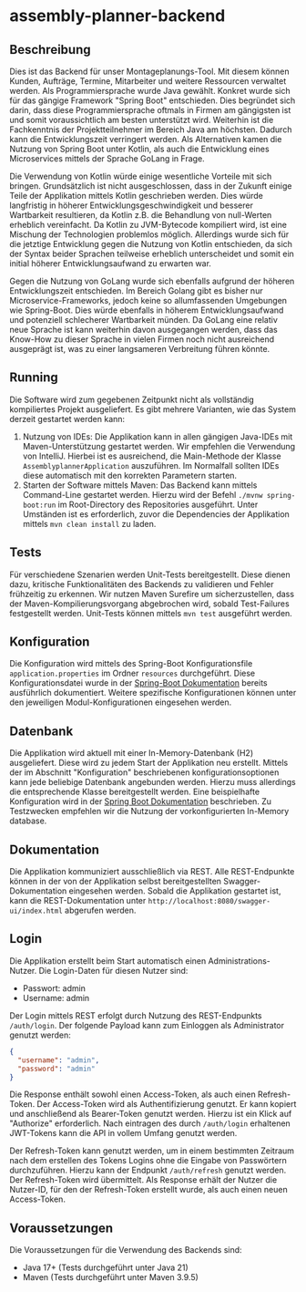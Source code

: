 # assembly-planner-backend

## Beschreibung

Dies ist das Backend für unser Montageplanungs-Tool. Mit diesem können Kunden, Aufträge, Termine, Mitarbeiter und weitere Ressourcen verwaltet werden.
Als Programmiersprache wurde Java gewählt. Konkret wurde sich für das gängige Framework "Spring Boot" entschieden. Dies begründet sich darin,
dass diese Programmiersprache oftmals in Firmen am gängigsten ist und somit voraussichtlich am besten unterstützt wird.
Weiterhin ist die Fachkenntnis der Projektteilnehmer im Bereich Java am höchsten. Dadurch kann die Entwicklungszeit verringert werden.
Als Alternativen kamen die Nutzung von Spring Boot unter Kotlin, als auch die Entwicklung eines Microservices mittels der Sprache GoLang in Frage.

Die Verwendung von Kotlin würde einige wesentliche Vorteile mit sich bringen. Grundsätzlich ist nicht ausgeschlossen, dass in der Zukunft einige Teile
der Applikation mittels Kotlin geschrieben werden. Dies würde langfristig in höherer Entwicklungsgeschwindigkeit und besserer Wartbarkeit resultieren,
da Kotlin z.B. die Behandlung von null-Werten erheblich vereinfacht. Da Kotlin zu JVM-Bytecode kompiliert wird, ist eine Mischung der Technologien problemlos
möglich. Allerdings wurde sich für die jetztige Entwicklung gegen die Nutzung von Kotlin entschieden, da sich der Syntax beider Sprachen teilweise erheblich
unterscheidet und somit ein initial höherer Entwicklungsaufwand zu erwarten war.

Gegen die Nutzung von GoLang wurde sich ebenfalls aufgrund der höheren Entwicklungszeit entschieden. Im Bereich Golang gibt es bisher nur Microservice-Frameworks,
jedoch keine so allumfassenden Umgebungen wie Spring-Boot. Dies würde ebenfalls in höherem Entwicklungsaufwand und potenziell schlecherer Wartbarkeit münden.
Da GoLang eine relativ neue Sprache ist kann weiterhin davon ausgegangen werden, dass das Know-How zu dieser Sprache in vielen Firmen noch nicht ausreichend
ausgeprägt ist, was zu einer langsameren Verbreitung führen könnte.

## Running

Die Software wird zum gegebenen Zeitpunkt nicht als vollständig kompiliertes Projekt ausgeliefert.
Es gibt mehrere Varianten, wie das System derzeit gestartet werden kann:
1. Nutzung von IDEs: Die Applikation kann in allen gängigen Java-IDEs mit Maven-Unterstützung gestartet werden. Wir empfehlen die Verwendung von IntelliJ. Hierbei ist es ausreichend, die Main-Methode der Klasse `AssemblyplannerApplication` auszuführen. Im Normalfall sollten IDEs diese automatisch mit den korrekten Parametern starten.
2. Starten der Software mittels Maven: Das Backend kann mittels Command-Line gestartet werden. Hierzu wird der Befehl `./mvnw spring-boot:run` im Root-Directory des Repositories ausgeführt. Unter Umständen ist es erforderlich, zuvor die Dependencies der Applikation mittels `mvn clean install` zu laden.

## Tests

Für verschiedene Szenarien werden Unit-Tests bereitgestellt. Diese dienen dazu, kritische Funktionalitäten des Backends zu validieren und Fehler frühzeitig zu erkennen.
Wir nutzen Maven Surefire um sicherzustellen, dass der Maven-Kompilierungsvorgang abgebrochen wird, sobald Test-Failures festgestellt werden.
Unit-Tests können mittels `mvn test` ausgeführt werden.

## Konfiguration

Die Konfiguration wird mittels des Spring-Boot Konfigurationsfile `application.properties` im Ordner `resources` durchgeführt.
Diese Konfigurationsdatei wurde in der [Spring-Boot Dokumentation](https://docs.spring.io/spring-boot/docs/current/reference/html/application-properties.html) bereits ausführlich dokumentiert.
Weitere spezifische Konfigurationen können unter den jeweiligen Modul-Konfigurationen eingesehen werden.

## Datenbank

Die Applikation wird aktuell mit einer In-Memory-Datenbank (H2) ausgeliefert. Diese wird zu jedem Start der Applikation neu erstellt. 
Mittels der im Abschnitt "Konfiguration" beschriebenen konfigurationsoptionen kann jede beliebige Datenbank angebunden werden.
Hierzu muss allerdings die entsprechende Klasse bereitgestellt werden. Eine beispielhafte Konfiguration wird in der [Spring Boot Dokumentation](https://spring.io/guides/gs/accessing-data-mysql) beschrieben.
Zu Testzwecken empfehlen wir die Nutzung der vorkonfigurierten In-Memory database.

## Dokumentation

Die Applikation kommuniziert ausschließlich via REST. Alle REST-Endpunkte können in der von der Applikation selbst bereitgestellten Swagger-Dokumentation eingesehen werden.
Sobald die Applikation gestartet ist, kann die REST-Dokumentation unter `http://localhost:8080/swagger-ui/index.html` abgerufen werden.

## Login

Die Applikation erstellt beim Start automatisch einen Administrations-Nutzer. Die Login-Daten für diesen Nutzer sind:
- Passwort: admin
- Username: admin

Der Login mittels REST erfolgt durch Nutzung des REST-Endpunkts `/auth/login`.
Der folgende Payload kann zum Einloggen als Administrator genutzt werden:
```json
{
  "username": "admin",
  "password": "admin"
}
```
Die Response enthält sowohl einen Access-Token, als auch einen Refresh-Token. Der Access-Token wird als Authentifizierung genutzt. 
Er kann kopiert und anschließend als Bearer-Token genutzt werden. Hierzu ist ein Klick auf "Authorize" erforderlich. 
Nach eintragen des durch `/auth/login` erhaltenen JWT-Tokens kann die API in vollem Umfang genutzt werden.

Der Refresh-Token kann genutzt werden, um in einem bestimmten Zeitraum nach dem erstellen des Tokens Logins ohne die Eingabe von Passwörtern durchzuführen.
Hierzu kann der Endpunkt `/auth/refresh` genutzt werden. Der Refresh-Token wird übermittelt. 
Als Response erhält der Nutzer die Nutzer-ID, für den der Refresh-Token erstellt wurde, als auch einen neuen Access-Token.

## Voraussetzungen

Die Voraussetzungen für die Verwendung des Backends sind:
- Java 17+ (Tests durchgeführt unter Java 21)
- Maven (Tests durchgeführt unter Maven 3.9.5)
